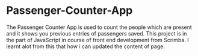 # Passenger-Counter-App
The Passenger Counter App is used to count the people which are present and it shows you previous entries of passengers saved. This project is in the part of JavaScript in course of front end development from Scrimba. I learnt alot from this that how i can updated the content of page.
